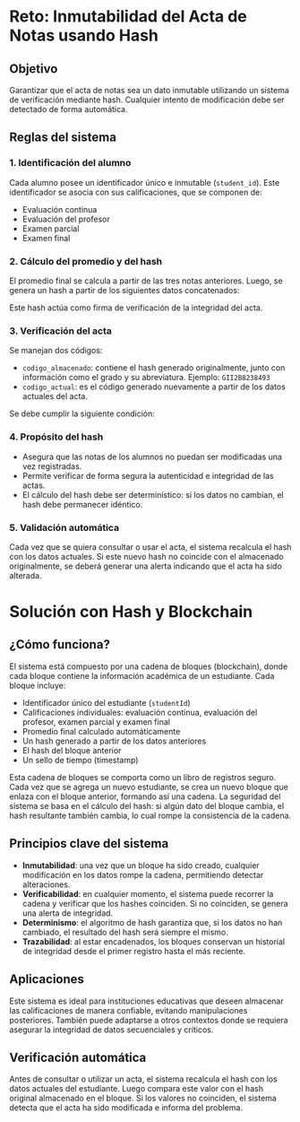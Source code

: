 # Reto: Inmutabilidad del Acta de Notas usando Hash

## Objetivo

Garantizar que el acta de notas sea un dato inmutable utilizando un sistema de verificación mediante hash. Cualquier intento de modificación debe ser detectado de forma automática.

## Reglas del sistema

### 1. Identificación del alumno

Cada alumno posee un identificador único e inmutable (`student_id`). Este identificador se asocia con sus calificaciones, que se componen de:

- Evaluación continua
- Evaluación del profesor
- Examen parcial
- Examen final

### 2. Cálculo del promedio y del hash

El promedio final se calcula a partir de las tres notas anteriores. Luego, se genera un hash a partir de los siguientes datos concatenados:


Este hash actúa como firma de verificación de la integridad del acta.

### 3. Verificación del acta

Se manejan dos códigos:

- `codigo_almacenado`: contiene el hash generado originalmente, junto con información como el grado y su abreviatura. Ejemplo: `GII2B8238493`
- `codigo_actual`: es el código generado nuevamente a partir de los datos actuales del acta.

Se debe cumplir la siguiente condición:


### 4. Propósito del hash

- Asegura que las notas de los alumnos no puedan ser modificadas una vez registradas.
- Permite verificar de forma segura la autenticidad e integridad de las actas.
- El cálculo del hash debe ser determinístico: si los datos no cambian, el hash debe permanecer idéntico.

### 5. Validación automática

Cada vez que se quiera consultar o usar el acta, el sistema recalcula el hash con los datos actuales. Si este nuevo hash no coincide con el almacenado originalmente, se deberá generar una alerta indicando que el acta ha sido alterada.

# Solución con Hash y Blockchain

## ¿Cómo funciona?

El sistema está compuesto por una cadena de bloques (blockchain), donde cada bloque contiene la información académica de un estudiante. Cada bloque incluye:

- Identificador único del estudiante (`studentId`)
- Calificaciones individuales: evaluación continua, evaluación del profesor, examen parcial y examen final
- Promedio final calculado automáticamente
- Un hash generado a partir de los datos anteriores
- El hash del bloque anterior
- Un sello de tiempo (timestamp)

Esta cadena de bloques se comporta como un libro de registros seguro. Cada vez que se agrega un nuevo estudiante, se crea un nuevo bloque que enlaza con el bloque anterior, formando así una cadena. La seguridad del sistema se basa en el cálculo del hash: si algún dato del bloque cambia, el hash resultante también cambia, lo cual rompe la consistencia de la cadena.

## Principios clave del sistema

- **Inmutabilidad**: una vez que un bloque ha sido creado, cualquier modificación en los datos rompe la cadena, permitiendo detectar alteraciones.
- **Verificabilidad**: en cualquier momento, el sistema puede recorrer la cadena y verificar que los hashes coinciden. Si no coinciden, se genera una alerta de integridad.
- **Determinismo**: el algoritmo de hash garantiza que, si los datos no han cambiado, el resultado del hash será siempre el mismo.
- **Trazabilidad**: al estar encadenados, los bloques conservan un historial de integridad desde el primer registro hasta el más reciente.

## Aplicaciones

Este sistema es ideal para instituciones educativas que deseen almacenar las calificaciones de manera confiable, evitando manipulaciones posteriores. También puede adaptarse a otros contextos donde se requiera asegurar la integridad de datos secuenciales y críticos.

## Verificación automática

Antes de consultar o utilizar un acta, el sistema recalcula el hash con los datos actuales del estudiante. Luego compara este valor con el hash original almacenado en el bloque. Si los valores no coinciden, el sistema detecta que el acta ha sido modificada e informa del problema.

